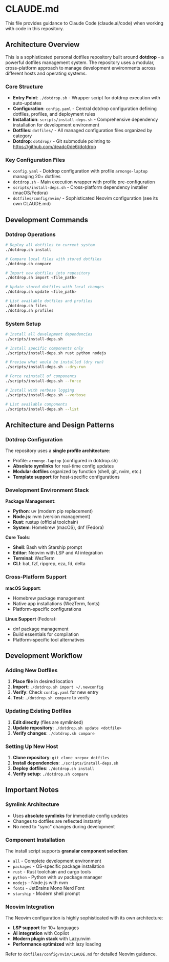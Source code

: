 # CLAUDE.md

This file provides guidance to Claude Code (claude.ai/code) when working with code in this repository.

## Architecture Overview

This is a sophisticated personal dotfiles repository built around **dotdrop** - a powerful dotfiles management system. The repository uses a modular, cross-platform approach to manage development environments across different hosts and operating systems.

### Core Structure

- **Entry Point**: `./dotdrop.sh` - Wrapper script for dotdrop execution with auto-updates
- **Configuration**: `config.yaml` - Central dotdrop configuration defining dotfiles, profiles, and deployment rules
- **Installation**: `scripts/install-deps.sh` - Comprehensive dependency installation for development environment
- **Dotfiles**: `dotfiles/` - All managed configuration files organized by category
- **Dotdrop**: `dotdrop/` - Git submodule pointing to https://github.com/deadc0de6/dotdrop

### Key Configuration Files

- `config.yaml` - Dotdrop configuration with profile `armonge-laptop` managing 20+ dotfiles
- `dotdrop.sh` - Main execution wrapper with profile pre-configuration
- `scripts/install-deps.sh` - Cross-platform dependency installer (macOS/Fedora)
- `dotfiles/config/nvim/` - Sophisticated Neovim configuration (see its own CLAUDE.md)

## Development Commands

### Dotdrop Operations

```bash
# Deploy all dotfiles to current system
./dotdrop.sh install

# Compare local files with stored dotfiles
./dotdrop.sh compare

# Import new dotfiles into repository
./dotdrop.sh import <file_path>

# Update stored dotfiles with local changes
./dotdrop.sh update <file_path>

# List available dotfiles and profiles
./dotdrop.sh files
./dotdrop.sh profiles
```

### System Setup

```bash
# Install all development dependencies
./scripts/install-deps.sh

# Install specific components only
./scripts/install-deps.sh rust python nodejs

# Preview what would be installed (dry run)
./scripts/install-deps.sh --dry-run

# Force reinstall of components
./scripts/install-deps.sh --force

# Install with verbose logging
./scripts/install-deps.sh --verbose

# List available components
./scripts/install-deps.sh --list
```

## Architecture and Design Patterns

### Dotdrop Configuration

The repository uses a **single profile architecture**:
- Profile: `armonge-laptop` (configured in dotdrop.sh)
- **Absolute symlinks** for real-time config updates
- **Modular dotfiles** organized by function (shell, git, nvim, etc.)
- **Template support** for host-specific configurations

### Development Environment Stack

**Package Management**:
- **Python**: uv (modern pip replacement)
- **Node.js**: nvm (version management)
- **Rust**: rustup (official toolchain)
- **System**: Homebrew (macOS), dnf (Fedora)

**Core Tools**:
- **Shell**: Bash with Starship prompt
- **Editor**: Neovim with LSP and AI integration
- **Terminal**: WezTerm
- **CLI**: bat, fzf, ripgrep, eza, fd, delta

### Cross-Platform Support

**macOS Support**:
- Homebrew package management
- Native app installations (WezTerm, fonts)
- Platform-specific configurations

**Linux Support** (Fedora):
- dnf package management
- Build essentials for compilation
- Platform-specific tool alternatives

## Development Workflow

### Adding New Dotfiles

1. **Place file** in desired location
2. **Import**: `./dotdrop.sh import ~/.newconfig`
3. **Verify**: Check `config.yaml` for new entry
4. **Test**: `./dotdrop.sh compare` to verify

### Updating Existing Dotfiles

1. **Edit directly** (files are symlinked)
2. **Update repository**: `./dotdrop.sh update <dotfile>`
3. **Verify changes**: `./dotdrop.sh compare`

### Setting Up New Host

1. **Clone repository**: `git clone <repo> dotfiles`
2. **Install dependencies**: `./scripts/install-deps.sh`
3. **Deploy dotfiles**: `./dotdrop.sh install`
4. **Verify setup**: `./dotdrop.sh compare`

## Important Notes

### Symlink Architecture

- Uses **absolute symlinks** for immediate config updates
- Changes to dotfiles are reflected instantly
- No need to "sync" changes during development

### Component Installation

The install script supports **granular component selection**:
- `all` - Complete development environment
- `packages` - OS-specific package installation
- `rust` - Rust toolchain and cargo tools
- `python` - Python with uv package manager
- `nodejs` - Node.js with nvm
- `fonts` - JetBrains Mono Nerd Font
- `starship` - Modern shell prompt

### Neovim Integration

The Neovim configuration is highly sophisticated with its own architecture:
- **LSP support** for 10+ languages
- **AI integration** with Copilot
- **Modern plugin stack** with Lazy.nvim
- **Performance optimized** with lazy loading

Refer to `dotfiles/config/nvim/CLAUDE.md` for detailed Neovim guidance.

